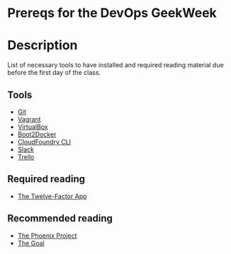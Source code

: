 Prereqs for the DevOps GeekWeek
===============================

# Description

List of necessary tools to have installed and required reading material due before the first day of the class.

## Tools

 - [Git](https://help.github.com/articles/set-up-git/)
 - [Vagrant](http://vagrantup.com)
 - [VirtualBox](http://virtualbox.org)
 - [Boot2Docker](http://boot2docker.io/)
 - [CloudFoundry CLI](http://docs.cloudfoundry.org/devguide/installcf/)
 - [Slack](http://slack.com)
 - [Trello](http://trello.com)
 
## Required reading

 - [The Twelve-Factor App](http://12factor.net/)

## Recommended reading

 - [The Phoenix Project](http://www.amazon.com/The-Phoenix-Project-Helping-Business/dp/0988262592)
 - [The Goal](http://www.amazon.com/The-Goal-Process-Ongoing-Improvement/dp/0884271951)
